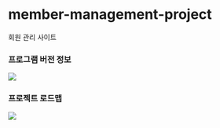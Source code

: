 # member-management-project
회원 관리 사이트

<h3>프로그램 버전 정보</h3>
    <img src="https://github.com/Stellasee/member-management-project/blob/main/show/program_spec.png">

<h3>프로젝트 로드맵</h3>
    <img src="https://github.com/Stellasee/member-management-project/blob/main/show/Member-project-roadmap.png">
    
